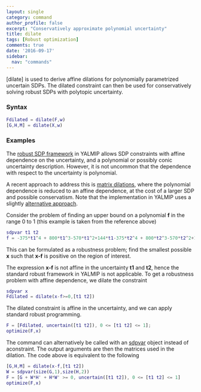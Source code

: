 ```yaml
---
layout: single
category: command
author_profile: false
excerpt: "Conservatively approximate polynomial uncertainty"
title: dilate
tags: [Robust optimization]
comments: true
date: '2016-09-17'
sidebar:
  nav: "commands"
---
```


[dilate] is used to derive affine dilations for polynomially parametrized uncertain SDPs. The dilated constraint can then be used for conservatively solving robust SDPs with polytopic uncertainty.

### Syntax

````matlab
Fdilated = dilate(F,w)
[G,H,M] = dilate(X,w)
````

### Examples

The [robust SDP framework](/tutorial/robustoptimization) in YALMIP allows SDP constraints with affine dependence on the uncertainty, and a polynomial or possibly conic uncertainty description. However, it is not uncommon that the dependence with respect to the uncertainty is polynomial.

A recent approach to address this is [matrix dilations](http://www.keisu.t.u-tokyo.ac.jp/Research/METR/2006/METR06-10.pdf), where the polynomial dependence is reduced to an affine dependence, at the cost of a larger SDP and possible conservatism. Note that the implementation in YALMIP uses a slightly [alternative approach](http://www.control.isy.liu.se/publications/doc?id=1879).

Consider the problem of finding an upper bound on a polynomial **f** in the range 0 to 1 (this example is taken from the reference above)

````matlab
sdpvar t1 t2
f = -375*t1^4 + 800*t1^3-570*t1^2+144*t1-375*t2^4 + 800*t2^3-570*t2^2+144*t2
````

This can be formulated as a robustness problem; find the smallest possible **x** such that **x-f** is positive on the region of interest.

The expression **x-f** is not affine in the uncertainty **t1** and **t2**, hence the standard robust framework in YALMIP is not applicable. To get a robustness problem with affine dependence, we dilate the constraint

````matlab
sdpvar x
Fdilated = dilate(x-f>=0,[t1 t2])
````

The dilated constraint is affine in the uncertainty, and we can apply standard robust programming.

````matlab
F = [Fdilated, uncertain([t1 t2]), 0 <= [t1 t2] <= 1];
optimize(F,x)
````

The command can alternatively be called with an [sdpvar](/command/sdpvar) object instead of aconstraint. The output arguments are then the matrices used in the dilation. The code above is equivalent to the following

````matlab
[G,H,M] = dilate(x-f,[t1 t2])
W = sdpvar(size(G,1),size(H,2))
F = [G + W*H' + H*W' >= 0, uncertain([t1 t2]), 0 <= [t1 t2] <= 1]
optimize(F,x)
````
